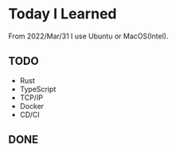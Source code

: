 # Today I Learned

From 2022/Mar/31
I use Ubuntu or MacOS(Intel).

## TODO
- Rust
- TypeScript 
- TCP/IP
- Docker
- CD/CI 

## DONE
